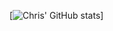[![Chris' GitHub stats](https://github-readme-stats.vercel.app/api?username=chrizzlekicks&show_icons=true&theme=tokyonight)]
